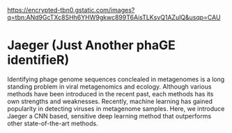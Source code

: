 https://encrypted-tbn0.gstatic.com/images?q=tbn:ANd9GcTXc8SHh6YHW9gkwc899T6AisTLKsvQ1AZulQ&usqp=CAU
# Jaeger (Just Another phaGE identifieR)
Identifying phage genome sequences conclealed in metagenomes is a long standing problem in viral metagenomics and ecology. Although various methods have been introduced in the recent past, each methods has its own strengths and weaknesses. Recently, machine learning has gained popularity in detecting viruses in metagenome samples. Here, we introduce Jaeger a CNN based, sensitive deep learning method that outperforms other state-of-the-art methods.
